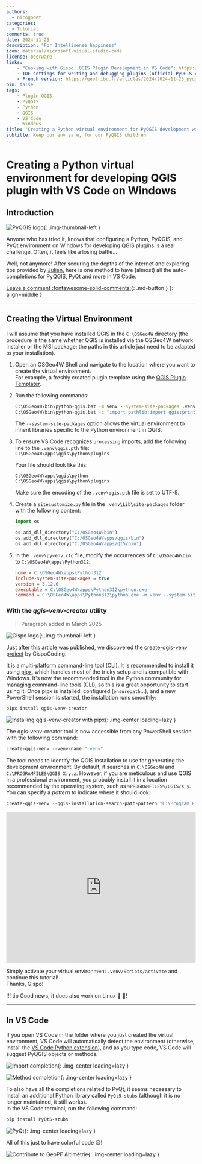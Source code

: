 ```yaml
---
authors:
  - nicogodet
categories:
  - Tutorial
comments: true
date: 2024-11-25
description: "For Intellisense happiness"
icon: material/microsoft-visual-studio-code
license: beerware
links:
    - "Cooking with Gispo: QGIS Plugin Development in VS Code": https://www.gispo.fi/en/blog/qgis-plugin-development-in-vs-code/
    - IDE settings for writing and debugging plugins (official PyQGIS cookbook): https://docs.qgis.org/3.34/en/docs/pyqgis_developer_cookbook/plugins/ide_debugging.html
    - French version: https://geotribu.fr/articles/2024/2024-11-25_pyqgis_environnement_dev_windows/
pin: false
tags:
    - Plugin QGIS
    - PyQGIS
    - Python
    - QGIS
    - VS Code
    - Windows
title: "Creating a Python virtual environment for PyQGIS development with VS Code on Windows"
subtitle: Keep our env safe, for our PyQGIS children
---
```


# Creating a Python virtual environment for developing QGIS plugin with VS Code on Windows

## Introduction

![PyQGIS logo](https://cdn.geotribu.fr/img/logos-icones/programmation/pyqgis.png){: .img-thumbnail-left }

Anyone who has tried it, knows that configuring a Python, PyQGIS, and PyQt environment on Windows for developing QGIS plugins is a real challenge. Often, it feels like a losing battle...

Well, not anymore! After scouring the depths of the internet and exploring tips provided by [Julien](https://geotribu.fr/team/julien-moura/), here is one method to have (almost) all the auto-completions for PyQGIS, PyQt and more in VS Code.

<!-- more -->

[Leave a comment :fontawesome-solid-comments:](#__comments "Go to comments"){: .md-button }
{: align=middle }

----

## Creating the Virtual Environment

I will assume that you have installed QGIS in the `C:\OSGeo4W` directory (the procedure is the same whether QGIS is installed via the OSGeo4W network installer or the MSI package; the paths in this article just need to be adapted to your installation).

1. Open an OSGeo4W Shell and navigate to the location where you want to create the virtual environment.  
   For example, a freshly created plugin template using the [QGIS Plugin Templater](https://gitlab.com/Oslandia/qgis/template-qgis-plugin).

1. Run the following commands:

    ```cmd title="Creating a virtual environment in the OSGeo4W Shell"
    C:\OSGeo4W\bin\python-qgis.bat -m venv --system-site-packages .venv
    C:\OSGeo4W\bin\python-qgis.bat -c "import pathlib;import qgis;print(str((pathlib.Path(qgis.__file__)/'../..').resolve()))" > .venv\qgis.pth
    ```

    The `--system-site-packages` option allows the virtual environment to inherit libraries specific to the Python environment in QGIS.

1. To ensure VS Code recognizes `processing` imports, add the following line to the `.venv\qgis.pth` file:  
    `C:\OSGeo4W\apps\qgis\python\plugins`

    Your file should look like this:

    ```text title="Content of .venv\qgis.pth file"
    C:\OSGeo4W\apps\qgis\python
    C:\OSGeo4W\apps\qgis\python\plugins
    ```

    Make sure the encoding of the `.venv\qgis.pth` file is set to UTF-8.

1. Create a `sitecustomize.py` file in the `.venv\Lib\site-packages` folder with the following content:

    ```python title=".venv\Lib\site-packages\sitecustomize.py"
    import os

    os.add_dll_directory("C:/OSGeo4W/bin")
    os.add_dll_directory("C:/OSGeo4W/apps/qgis/bin")
    os.add_dll_directory("C:/OSGeo4W/apps/Qt5/bin")
    ```

1. In the `.venv\pyvenv.cfg` file, modify the occurrences of `C:\OSGeo4W\bin` to `C:\OSGeo4W\apps\Python312`:

    ```ini title=".venv\pyenv.cfg"
    home = C:\OSGeo4W\apps\Python312
    include-system-site-packages = true
    version = 3.12.6
    executable = C:\OSGeo4W\apps\Python312\python.exe
    command = C:\OSGeo4W\apps\Python312\python.exe -m venv --system-site-packages <The full path to your venv>
    ```

### With the _qgis-venv-creator_ utility

> Paragraph added in March 2025

![Gispo logo](https://cdn.geotribu.fr/img/logos-icones/entreprises_association/Gispo.webp){: .img-thumbnail-left }

Just after this article was published, we discovered [the create-qgis-venv project](https://github.com/GispoCoding/qgis-venv-creator) by GispoCoding.

It is a multi-platform command-line tool (CLI). It is recommended to install it using [pipx](https://pipx.pypa.io/stable/#on-windows), which handles most of the tricky setup and is compatible with Windows. It's now the recommended tool in the Python community for managing command-line tools (CLI), so this is a great opportunity to start using it. Once pipx is installed, configured (`ensurepath`...), and a new PowerShell session is started, the installation runs smoothly:

```powershell title="Installing qgis-venv-creator with pipx"
pipx install qgis-venv-creator
```

![Installing qgis-venv-creator with pipx](https://cdn.geotribu.fr/img/articles-blog-rdp/articles/2024/pyqgis_environnement_dev_windows/powershell_pipx_qgis-venv-creator.webp){: .img-center loading=lazy }

The qgis-venv-creator tool is now accessible from any PowerShell session with the following command:

```powershell title="Basic command for qgis-venv-creator"
create-qgis-venv --venv-name ".venv"
```

The tool needs to identify the QGIS installation to use for generating the development environment. By default, it searches in `C:\OSGeo4W` and `C:\PROGRAMFILES\QGIS X.y.z`. However, if you are meticulous and use QGIS in a professional environment, you probably install it in a location recommended by the operating system, such as `%PROGRAMFILES%/QGIS/X_y`. You can specify a _pattern_ to indicate where it should look:

```powershell title="qgis-venv-creator with a custom QGIS installation path"
create-qgis-venv --qgis-installation-search-path-pattern "C:\Program Files\QGIS\*\apps\qgis*" --venv-name ".venv"
```

<iframe title="qgis-venv-creator demonstration" width="100%" height="400" src="https://video.osgeo.org/videos/embed/9b5806ca-d489-443f-8edc-d6be9b9a83c6" frameborder="0" allowfullscreen="" sandbox="allow-same-origin allow-scripts allow-popups allow-forms"></iframe>

Simply activate your virtual environment `.venv/Scripts/activate` and continue this tutorial!  
Thanks, Gispo!

!!! tip
    Good news, it does also work on Linux 🥳 🐧!

----

## In VS Code

If you open VS Code in the folder where you just created the virtual environment, VS Code will automatically detect the environment (otherwise, install the [VS Code Python extension](https://marketplace.visualstudio.com/items?itemName=ms-python.python)), and as you type code, VS Code will suggest PyQGIS objects or methods.

![Import completion](https://cdn.geotribu.fr/img/articles-blog-rdp/articles/2024/pyqgis_environnement_dev_windows/vscode_intellisense_completion_imports.webp){: .img-center loading=lazy }

![Method completion](https://cdn.geotribu.fr/img/articles-blog-rdp/articles/2024/pyqgis_environnement_dev_windows/vscode_intellisense_completion_methodes.webp){: .img-center loading=lazy }

To also have all the completions related to PyQt, it seems necessary to install an additional Python library called `PyQt5-stubs` (although it is no longer maintained, it still works).  
In the VS Code terminal, run the following command:

```powershell title="Install PyQT completion in the virtual environment"
pip install PyQt5-stubs
```

![PyQt](https://cdn.geotribu.fr/img/articles-blog-rdp/articles/2024/pyqgis_environnement_dev_windows/vscode_pyqt.webp){: .img-center loading=lazy }

All of this just to have colorful code :smiley:!

![Contribute to GeoPF Altimétrie](https://cdn.geotribu.fr/img/articles-blog-rdp/articles/2024/pyqgis_environnement_dev_windows/vscode_geopf.webp){: .img-center loading=lazy }
